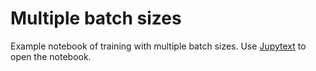# Multiple batch sizes

Example notebook of training with multiple batch sizes.
Use [Jupytext](https://github.com/mwouts/jupytext) to open the notebook.
